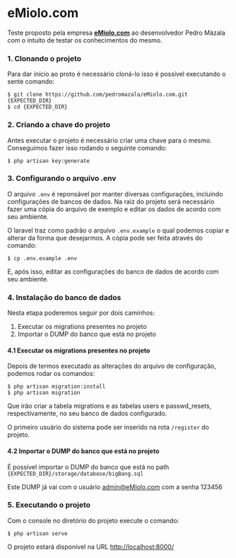 # eMiolo.com

Teste proposto pela empresa [**eMiolo.com**](http://emiolo.com) ao desenvolvedor Pedro Mázala com o intuito de testar os conhecimentos do mesmo.

### 1. Clonando o projeto 

Para dar início ao proto é necessário cloná-lo isso é possível executando o sente comando:
```shell
$ git clone https://github.com/pedromazala/eMiolo.com.git {EXPECTED_DIR}
$ cd {EXPECTED_DIR}
```

### 2. Criando a chave do projeto

Antes executar o projeto é necessário criar uma chave para o mesmo. Conseguimos fazer isso rodando o seguinte comando:  
```shell
$ php artisan key:generate
```

### 3. Configurando o arquivo .env

O arquivo `.env` é reponsável por manter diversas configurações, incluindo configurações de bancos de dados.
Na raiz do projeto será necessário fazer uma cópia do arquivo de exemplo e editar os dados de acordo com seu ambiente.

O laravel traz como padrão o arquivo `.env.example` o qual podemos copiar e alterar da forma que desejarmos. 
A cópia pode ser feita através do comando:
```shell
$ cp .env.example .env
```
E, após isso, editar as configurações do banco de dados de acordo com seu ambiente.

### 4. Instalação do banco de dados

Nesta etapa poderemos seguir por dois caminhos:
1. Executar os migrations presentes no projeto
2. Importar o DUMP do banco que está no projeto

#### 4.1 Executar os migrations presentes no projeto

Depois de termos executado as alterações do arquivo de configuração, podemos rodar os comandos:
```shell
$ php artisan migration:install
$ php artisan migration
```

Que irão criar a tabela migrations e as tabelas users e passwd_resets, respectivamente, no seu banco de dados configurado.

O primeiro usuário do sistema pode ser inserido na rota `/register` do projeto.


#### 4.2 Importar o DUMP do banco que está no projeto

É possível importar o DUMP do banco que está no path `{EXPECTED_DIR}/storage/database/bigBang.sql`

Este DUMP já vai com o usuário admin@eMiolo.com com a senha 123456

### 5. Executando o projeto

Com o console no diretório do projeto execute o comando:
```shell
$ php artisan serve
```

O projeto estará disponível na URL [http://localhost:8000/](http://localhost:8000/)